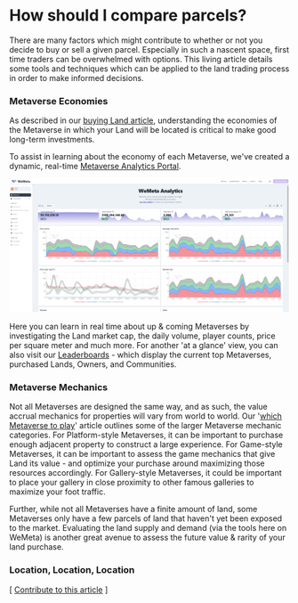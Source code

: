 # How should I compare parcels?

There are many factors which might contribute to whether or not you decide to buy or sell a given parcel. Especially in such a nascent space, first time traders can be overwhelmed with options. This living article details some tools and techniques which can be applied to the land trading process in order to make informed decisions.&#x20;

### Metaverse Economies

As described in our [buying Land article](how-do-i-buy-land.md), understanding the economies of the Metaverse in which your Land will be located is critical to make good long-term investments.

To assist in learning about the economy of each Metaverse, we've created a dynamic, real-time [Metaverse Analytics Portal](https://analytics.wemeta.world).&#x20;

![Metaverse Analytics Portal](<../../.gitbook/assets/image (5) (1).png>)

Here you can learn in real time about up & coming Metaverses by investigating the Land market cap, the daily volume, player counts, price per square meter and much more. For another 'at a glance' view, you can also visit our [Leaderboards](https://wemeta.world/leaderboards/lands) - which display the current top Metaverses, purchased Lands, Owners, and Communities.

### Metaverse Mechanics

Not all Metaverses are designed the same way, and as such, the value accrual mechanics for properties will vary from world to world. Our '[which Metaverse to play](which-metaverse-should-i-play.md)' article outlines some of the larger Metaverse mechanic categories. For Platform-style Metaverses, it can be important to purchase enough adjacent property to construct a large experience. For Game-style Metaverses, it can be important to assess the game mechanics that give Land its value - and optimize your purchase around maximizing those resources accordingly. For Gallery-style Metaverses, it could be important to place your gallery in close proximity to other famous galleries to maximize your foot traffic.&#x20;

Further, while not all Metaverses have a finite amount of land, some Metaverses only have a few parcels of land that haven't yet been exposed to the market. Evaluating the land supply and demand (via the tools here on WeMeta) is another great avenue to assess the future value & rarity of your land purchase.&#x20;

### Location, Location, Location



\[ [Contribute to this article](https://github.com/the-metaverse/public-wiki) ]
